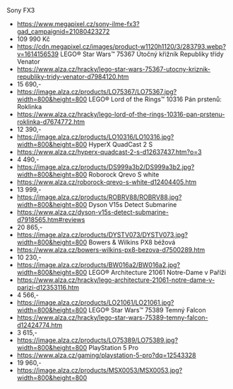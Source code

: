 Sony FX3
  - https://www.megapixel.cz/sony-ilme-fx3?gad_campaignid=21080423272
  - 109 990 Kč
  - https://cdn.megapixel.cz/images/product-w1120h1120/3/283793.webp?v=1614156539
LEGO® Star Wars™ 75367 Útočný křižník Republiky třídy Venator
  - https://www.alza.cz/hracky/lego-star-wars-75367-utocny-kriznik-republiky-tridy-venator-d7984120.htm
  - 15 690,-
  - https://image.alza.cz/products/LO75367/LO75367.jpg?width=800&height=800
LEGO® Lord of the Rings™ 10316 Pán prstenů: Roklinka
  - https://www.alza.cz/hracky/lego-lord-of-the-rings-10316-pan-prstenu-roklinka-d7674772.htm
  - 12 390,-
  - https://image.alza.cz/products/LO10316/LO10316.jpg?width=800&height=800
HyperX QuadCast 2 S
  - https://www.alza.cz/hyperx-quadcast-2-s-d12637437.htm?o=3
  - 4 490,-
  - https://image.alza.cz/products/DS999a3b2/DS999a3b2.jpg?width=800&height=800
Roborock Qrevo S white
  - https://www.alza.cz/roborock-qrevo-s-white-d12404405.htm
  - 13 999,-
  - https://image.alza.cz/products/ROBRV88/ROBRV88.jpg?width=800&height=800
Dyson V15s Detect Submarine
  - https://www.alza.cz/dyson-v15s-detect-submarine-d7918565.htm#reviews
  - 20 865,-
  - https://image.alza.cz/products/DYSTV073/DYSTV073.jpg?width=800&height=800
Bowers & Wilkins PX8 béžová
  - https://www.alza.cz/bowers-wilkins-px8-bezova-d7500289.htm
  - 10 230,-
  - https://image.alza.cz/products/BW016a2/BW016a2.jpg?width=800&height=800
LEGO® Architecture 21061 Notre-Dame v Paříži
  - https://www.alza.cz/hracky/lego-architecture-21061-notre-dame-v-parizi-d12353116.htm
  - 4 566,-
  - https://image.alza.cz/products/LO21061/LO21061.jpg?width=800&height=800
LEGO® Star Wars™ 75389 Temný Falcon
  - https://www.alza.cz/hracky/lego-star-wars-75389-temny-falcon-d12424774.htm
  - 3 615,-
  - https://image.alza.cz/products/LO75389/LO75389.jpg?width=800&height=800
PlayStation 5 Pro
  - https://www.alza.cz/gaming/playstation-5-pro?dq=12543328
  - 19 960,-
  - https://image.alza.cz/products/MSX0053/MSX0053.jpg?width=800&height=800
